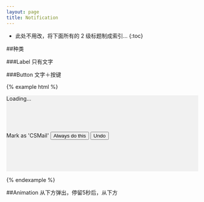 ```yaml
---
layout: page
title: Notification
---
```


* 此处不用改，将下面所有的 2 级标题制成索引...
{:toc}

##种类

###Label
只有文字

###Button
文字＋按键

{% example html %}

<div style='height:200px;width:100%;background-color:#f1f1f1;'>
  <div class='mc-notification'>
    Loading...
  </div>

  <br><br><br>

  <div class='mc-notification'>
    Mark as 'CSMail' <button class='mc-button-link'>Always do this</button> <button class='mc-button-link'>Undo</button></div>
</div>

{% endexample %}

##Animation
从下方弹出，停留5秒后，从下方
